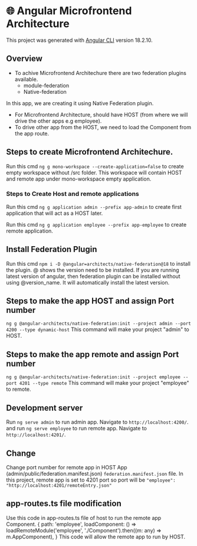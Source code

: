 # 🌐 Angular Microfrontend Architecture


This project was generated with [Angular CLI](https://github.com/angular/angular-cli) version 18.2.10.

## Overview

- To achive Microfrontend Architechure there are two federation plugins available.
    - module-federation
    - Native-federation
    
In this app, we are creating it using Native Federation plugin.
 - For Microfrontend Architecture, should have HOST (from where we will drive the other apps e.g employee).
 - To drive other app from the HOST, we need to load the Component from the app route.


## Steps to create Microfrontend Architechure. 
Run this cmd `ng g mono-workspace --create-application=false` to create empty workspace without /src folder. This workspace will contain HOST and remote app under mono-workspace empty application.

### Steps to Create Host and remote applications
Run this cmd `ng g application admin --prefix app-admin` to create first application that will act as a HOST later.

Run this cmd `ng g application employee --prefix app-employee` to create remote application.

## Install Federation Plugin

Run this cmd `npm i -D @angular=architects/native-federation@18` to install the plugin. @ shows the version need to be installed. If you are running latest version of angular, then federation plugin can be installed without using @version_name. It will automatically install the latest version.


## Steps to make the app HOST and assign Port number
`ng g @angular-architects/native-federation:init --project admin --port 4200 --type dynamic-host` This command will make your project "admin" to HOST.

## Steps to make the app remote and assign Port number
`ng g @angular-architects/native-federation:init --project employee --port 4201 --type remote` This command will make your project "employee" to remote.


## Development server

Run `ng serve admin` to run admin app. Navigate to `http://localhost:4200/`. 
and run `ng serve employee` to run remote app. Navigate to `http://localhost:4201/`. 

## Change 

Change port number for remote app in HOST App (admin/public/federation.manifest.json) `federation.manifest.json` file. In this project, remote app is set to 4201 port so port will be `"employee": "http://localhost:4201/remoteEntry.json"`


## app-routes.ts file modification
Use this code in app-routes.ts file of host to run the remote app Component.
{
    path: 'employee',
        loadComponent: () =>
            loadRemoteModule('employee', './Component').then((m: any) => m.AppComponent),
}
This code will allow the remote app to run by HOST.